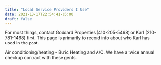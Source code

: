 ```yaml
---
title: "Local Service Providers I Use"
date: 2021-10-17T22:54:41-05:00
draft: false
---
```


For most things, contact Goddard Properties (410-205-5468) or Karl (210-781-1468) first. This page is primarily to record info about who Karl has used in the past.

Air conditioning/heating - Buric Heating and A/C. We have a twice annual checkup contract with these gents.
